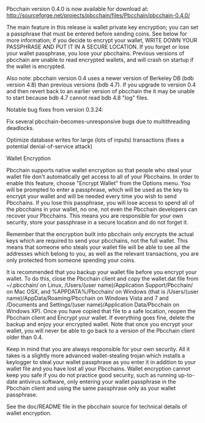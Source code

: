 Pbcchain version 0.4.0 is now available for download at:
http://sourceforge.net/projects/pbcchain/files/Pbcchain/pbcchain-0.4.0/

The main feature in this release is wallet private key encryption;
you can set a passphrase that must be entered before sending coins.
See below for more information; if you decide to encrypt your wallet,
WRITE DOWN YOUR PASSPHRASE AND PUT IT IN A SECURE LOCATION. If you
forget or lose your wallet passphrase, you lose your pbcchains.
Previous versions of pbcchain are unable to read encrypted wallets,
and will crash on startup if the wallet is encrypted.

Also note: pbcchain version 0.4 uses a newer version of Berkeley DB
(bdb version 4.8) than previous versions (bdb 4.7). If you upgrade
to version 0.4 and then revert back to an earlier version of pbcchain
the it may be unable to start because bdb 4.7 cannot read bdb 4.8
"log" files.


Notable bug fixes from version 0.3.24:

Fix several pbcchain-becomes-unresponsive bugs due to multithreading
deadlocks.

Optimize database writes for large (lots of inputs) transactions
(fixes a potential denial-of-service attack)


Wallet Encryption

Pbcchain supports native wallet encryption so that people who steal your
wallet file don't automatically get access to all of your Pbcchains.
In order to enable this feature, choose "Encrypt Wallet" from the
Options menu.  You will be prompted to enter a passphrase, which
will be used as the key to encrypt your wallet and will be needed
every time you wish to send Pbcchains.  If you lose this passphrase,
you will lose access to spend all of the pbcchains in your wallet,
no one, not even the Pbcchain developers can recover your Pbcchains.
This means you are responsible for your own security, store your
passphrase in a secure location and do not forget it.

Remember that the encryption built into pbcchain only encrypts the
actual keys which are required to send your pbcchains, not the full
wallet.  This means that someone who steals your wallet file will
be able to see all the addresses which belong to you, as well as the
relevant transactions, you are only protected from someone spending
your coins.

It is recommended that you backup your wallet file before you
encrypt your wallet.  To do this, close the Pbcchain client and
copy the wallet.dat file from ~/.pbcchain/ on Linux, /Users/(user
name)/Application Support/Pbcchain/ on Mac OSX, and %APPDATA%/Pbcchain/
on Windows (that is /Users/(user name)/AppData/Roaming/Pbcchain on
Windows Vista and 7 and /Documents and Settings/(user name)/Application
Data/Pbcchain on Windows XP).  Once you have copied that file to a
safe location, reopen the Pbcchain client and Encrypt your wallet.
If everything goes fine, delete the backup and enjoy your encrypted
wallet.  Note that once you encrypt your wallet, you will never be
able to go back to a version of the Pbcchain client older than 0.4.

Keep in mind that you are always responsible for your own security.
All it takes is a slightly more advanced wallet-stealing trojan which
installs a keylogger to steal your wallet passphrase as you enter it
in addition to your wallet file and you have lost all your Pbcchains.
Wallet encryption cannot keep you safe if you do not practice
good security, such as running up-to-date antivirus software, only
entering your wallet passphrase in the Pbcchain client and using the
same passphrase only as your wallet passphrase.

See the doc/README file in the pbcchain source for technical details
of wallet encryption.
